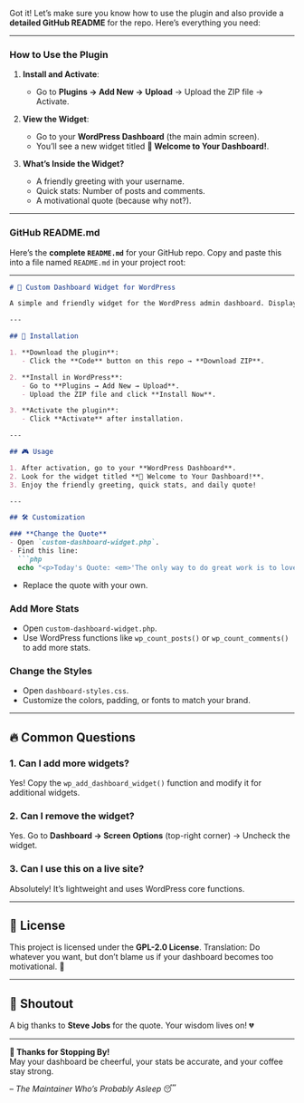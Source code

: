 Got it! Let’s make sure you know how to use the plugin and also provide a **detailed GitHub README** for the repo. Here’s everything you need:

---

### **How to Use the Plugin**
1. **Install and Activate**:  
   - Go to **Plugins → Add New → Upload** → Upload the ZIP file → Activate.  

2. **View the Widget**:  
   - Go to your **WordPress Dashboard** (the main admin screen).  
   - You’ll see a new widget titled **🌟 Welcome to Your Dashboard!**.  

3. **What’s Inside the Widget?**  
   - A friendly greeting with your username.  
   - Quick stats: Number of posts and comments.  
   - A motivational quote (because why not?).  

---

### **GitHub README.md**
Here’s the **complete `README.md`** for your GitHub repo. Copy and paste this into a file named `README.md` in your project root:

---

```markdown
# 🌟 Custom Dashboard Widget for WordPress

A simple and friendly widget for the WordPress admin dashboard. Displays a greeting, quick stats, and a motivational quote. Perfect for clients or personal use!

---

## 🚀 Installation

1. **Download the plugin**:
   - Click the **Code** button on this repo → **Download ZIP**.

2. **Install in WordPress**:
   - Go to **Plugins → Add New → Upload**.
   - Upload the ZIP file and click **Install Now**.

3. **Activate the plugin**:
   - Click **Activate** after installation.

---

## 🎮 Usage

1. After activation, go to your **WordPress Dashboard**.
2. Look for the widget titled **🌟 Welcome to Your Dashboard!**.
3. Enjoy the friendly greeting, quick stats, and daily quote!

---

## 🛠️ Customization

### **Change the Quote**
- Open `custom-dashboard-widget.php`.
- Find this line:
  ```php
  echo "<p>Today's Quote: <em>'The only way to do great work is to love what you do.' – Steve Jobs</em></p>";
  ```
- Replace the quote with your own.

### **Add More Stats**
- Open `custom-dashboard-widget.php`.
- Use WordPress functions like `wp_count_posts()` or `wp_count_comments()` to add more stats.

### **Change the Styles**
- Open `dashboard-styles.css`.
- Customize the colors, padding, or fonts to match your brand.

---

## 🔥 Common Questions

### **1. Can I add more widgets?**
Yes! Copy the `wp_add_dashboard_widget()` function and modify it for additional widgets.

### **2. Can I remove the widget?**
Yes. Go to **Dashboard → Screen Options** (top-right corner) → Uncheck the widget.

### **3. Can I use this on a live site?**
Absolutely! It’s lightweight and uses WordPress core functions.

---

## 📜 License

This project is licensed under the **GPL-2.0 License**. Translation: Do whatever you want, but don’t blame us if your dashboard becomes too motivational. 🌌

---

## 💌 Shoutout

A big thanks to **Steve Jobs** for the quote. Your wisdom lives on! 💔

---

**🎉 Thanks for Stopping By!**  
May your dashboard be cheerful, your stats be accurate, and your coffee stay strong.  

*– The Maintainer Who’s Probably Asleep* 😴
```
